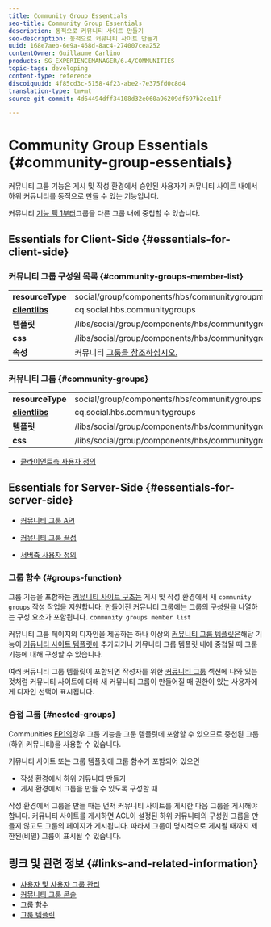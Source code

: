 ```yaml
---
title: Community Group Essentials
seo-title: Community Group Essentials
description: 동적으로 커뮤니티 사이트 만들기
seo-description: 동적으로 커뮤니티 사이트 만들기
uuid: 168e7aeb-6e9a-468d-8ac4-274007cea252
contentOwner: Guillaume Carlino
products: SG_EXPERIENCEMANAGER/6.4/COMMUNITIES
topic-tags: developing
content-type: reference
discoiquuid: 4f85cd3c-5158-4f23-abe2-7e375fd0c8d4
translation-type: tm+mt
source-git-commit: 4d64494dff34108d32e060a96209df697b2ce11f

---
```



# Community Group Essentials {#community-group-essentials}

커뮤니티 그룹 기능은 게시 및 작성 환경에서 승인된 사용자가 커뮤니티 사이트 내에서 하위 커뮤니티를 동적으로 만들 수 있는 기능입니다.

커뮤니티 [기능 팩 1부터](deploy-communities.md#latestfeaturepack)그룹을 다른 그룹 내에 중첩할 수 있습니다.

## Essentials for Client-Side {#essentials-for-client-side}

### 커뮤니티 그룹 구성원 목록 {#community-groups-member-list}

<table> 
 <tbody>
  <tr>
   <td> <strong>resourceType</strong></td> 
   <td>social/group/components/hbs/communitygroupmemberlist</td> 
  </tr>
  <tr>
   <td> <a href="clientlibs.md"><strong>clientlibs</strong></a></td> 
   <td>cq.social.hbs.communitygroups</td> 
  </tr>
  <tr>
   <td> <strong>템플릿</strong></td> 
   <td> /libs/social/group/components/hbs/communitygroupmemberlist/communitygroupmemberlist.hbs<br /> </td> 
  </tr>
  <tr>
   <td> <strong>css</strong></td> 
   <td> /libs/social/group/components/hbs/communitygroupmemberlist/clientlibs/memberList.css</td> 
  </tr>
  <tr>
   <td><strong>속성</strong></td> 
   <td>커뮤니티 <a href="creating-groups.md">그룹을 참조하십시오.</a></td> 
  </tr>
 </tbody>
</table>

### 커뮤니티 그룹 {#community-groups}

<table> 
 <tbody>
  <tr>
   <td> <strong>resourceType</strong></td> 
   <td>social/group/components/hbs/communitygroups</td> 
  </tr>
  <tr>
   <td> <a href="clientlibs.md"><strong>clientlibs</strong></a></td> 
   <td>cq.social.hbs.communitygroups</td> 
  </tr>
  <tr>
   <td> <strong>템플릿</strong></td> 
   <td> /libs/social/group/components/hbs/communitygroups/communitygroups.hbs<br /> </td> 
  </tr>
  <tr>
   <td> <strong>css</strong></td> 
   <td> /libs/social/group/components/hbs/communitygroupmemberlist/clientlibs/communitygroups.css</td> 
  </tr>
 </tbody>
</table>

* [클라이언트측 사용자 정의](client-customize.md)

## Essentials for Server-Side {#essentials-for-server-side}

* [커뮤니티 그룹 API](https://helpx.adobe.com/experience-manager/6-4/sites/developing/using/reference-materials/javadoc/com/adobe/cq/social/group/client/api/package-summary.html)

* [커뮤니티 그룹 끝점](https://helpx.adobe.com/experience-manager/6-4/sites/developing/using/reference-materials/javadoc/com/adobe/cq/social/group/client/endpoints/package-summary.html)

* [서버측 사용자 정의](server-customize.md)

### 그룹 함수 {#groups-function}

그룹 기능을 포함하는 [커뮤니티 사이트 구조는](functions.md#groups-function) 게시 및 작성 환경에서 새 `community groups` 작성 작업을 지원합니다. 만들어진 커뮤니티 그룹에는 그룹의 구성원을 나열하는 구성 요소가 포함됩니다. `community groups member list`

커뮤니티 그룹 페이지의 디자인을 제공하는 하나 이상의 [커뮤니티 그룹 템플릿은](tools-groups.md)해당 기능이 [커뮤니티 사이트 템플릿에](sites.md) 추가되거나 커뮤니티 그룹 템플릿 내에 중첩될 때 그룹 기능에 대해 구성할 수 있습니다.

여러 커뮤니티 그룹 템플릿이 포함되면 작성자를 위한 [커뮤니티 그룹](creating-groups.md) 섹션에 나와 있는 것처럼 커뮤니티 사이트에 대해 새 커뮤니티 그룹이 만들어질 때 권한이 있는 사용자에게 디자인 선택이 표시됩니다.

### 중첩 그룹 {#nested-groups}

Communities [FP1의](deploy-communities.md#latestfeaturepack)경우 그룹 기능을 그룹 템플릿에 포함할 수 있으므로 중첩된 그룹(하위 커뮤니티)을 사용할 수 있습니다.

커뮤니티 사이트 또는 그룹 템플릿에 그룹 함수가 포함되어 있으면

* 작성 환경에서 하위 커뮤니티 만들기
* 게시 환경에서 그룹을 만들 수 있도록 구성할 때

작성 환경에서 그룹을 만들 때는 먼저 커뮤니티 사이트를 게시한 다음 그룹을 게시해야 합니다. 커뮤니티 사이트를 게시하면 ACL이 설정된 하위 커뮤니티의 구성원 그룹을 만들지 않고도 그룹의 페이지가 게시됩니다. 따라서 그룹이 명시적으로 게시될 때까지 제한된(비밀) 그룹이 표시될 수 있습니다.

## 링크 및 관련 정보 {#links-and-related-information}

* [사용자 및 사용자 그룹 관리](users.md)
* [커뮤니티 그룹 콘솔](groups.md)
* [그룹 함수](functions.md#groups-function)
* [그룹 템플릿](tools-groups.md)

